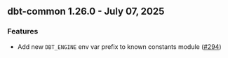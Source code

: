## dbt-common 1.26.0 - July 07, 2025

### Features

- Add new `DBT_ENGINE` env var prefix to known constants module ([#294](https://github.com/dbt-labs/dbt-common/issues/294))
